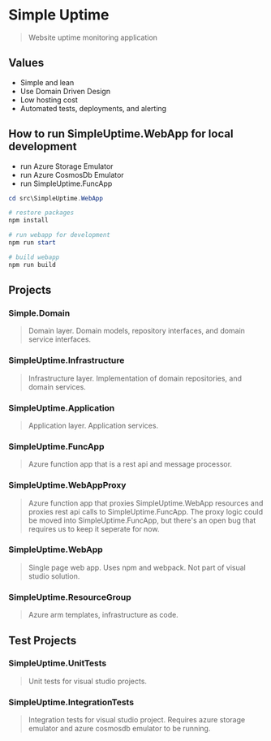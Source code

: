 # Simple Uptime
> Website uptime monitoring application


## Values
- Simple and lean
- Use Domain Driven Design
- Low hosting cost
- Automated tests, deployments, and alerting

## How to run SimpleUptime.WebApp for local development

- run Azure Storage Emulator
- run Azure CosmosDb Emulator
- run SimpleUptime.FuncApp

```powershell
cd src\SimpleUptime.WebApp

# restore packages 
npm install

# run webapp for development
npm run start

# build webapp
npm run build 
```

## Projects

### Simple.Domain
> Domain layer. Domain models, repository interfaces, and domain service interfaces.

### SimpleUptime.Infrastructure
> Infrastructure layer. Implementation of domain repositories, and domain services.

### SimpleUptime.Application
> Application layer. Application services.

### SimpleUptime.FuncApp
> Azure function app that is a rest api and message processor.

### SimpleUptime.WebAppProxy
> Azure function app that proxies SimpleUptime.WebApp resources and proxies rest api calls to SimpleUptime.FuncApp. The proxy logic could be moved into SimpleUptime.FuncApp, but there's an open bug that requires us to keep it seperate for now.

### SimpleUptime.WebApp
> Single page web app. Uses npm and webpack. Not part of visual studio solution.

### SimpleUptime.ResourceGroup
> Azure arm templates, infrastructure as code.

## Test Projects

### SimpleUptime.UnitTests
> Unit tests for visual studio projects.

### SimpleUptime.IntegrationTests
> Integration tests for visual studio project. Requires azure storage emulator and azure cosmosdb emulator to be running.